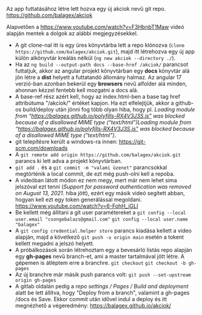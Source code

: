 Az app futtatásához létre lett hozva egy új akciok nevű git repo.
https://github.com/balagex/akciok

Alapvetően a https://www.youtube.com/watch?v=F3HbnbT1Maw videó alapján mentek a dolgok az alábbi megjegyzésekkel.

- A git clone-nal itt is egy üres könyvtárba lett a repo klónozva (`clone https://github.com/balagex/akciok.git`), majd itt létrehozva egy új app külön alkönyvtár kreálás nélkül (`ng new akciok --directory ./`).
- Ha az `ng build --output-path docs --base-href /akciok/` parancsot futtatjuk, akkor az angular projekt könyvtárban egy **docs** könyvtár alá jön létre a **dist** helyett a futtatandó állomány halmaz. Az angular 17 verzió-ban azonban bekerül egy **browsers** nevű alfolder alá minden, ahonnan kézzel fentebb kell mozgatni a docs alá.
- A base-ref rész azért kell, hogy az index.html-ben a base tag href attribútuma "/akciok/" értéket kapjon. Ha ezt elfelejtjük, akkor a github-os build/deploy után jönni fog több olyan hiba, hogy pl. *Loading module from “https://balagex.github.io/polyfills-RX4V3J3S.js” was blocked because of a disallowed MIME type (“text/html”)Loading module from “https://balagex.github.io/polyfills-RX4V3J3S.js” was blocked because of a disallowed MIME type (“text/html”)*.
- git telepítésre került a windows-ra innen: https://git-scm.com/downloads
- A `git remote add origin https://github.com/balagex/akciok.git` parancs ki lett adva a projekt könyvtárban.
- `git add .` és a `git commit -m "valami üzenet"` parancsokkal megtörténik a local commit, de ezt még push-olni kell a repoba.
- A videóban látott módon ez nem megy, mert már nem lehet sima jelszóval ezt tenni (*Support for password authentication was removed on August 13, 2021.* hiba jött), ezért egy másik videó segített abban, hogyan kell ezt egy token generálással megoldani. https://www.youtube.com/watch?v=6-FohH_jGLI
- Be kellett még állítani a git user paramétereket a 
  `git config --local user.email "csongebalazs@gmail.com"`
  `git config --local user.name "balagex"`
- A `git config credential.helper store` parancs kiadása kellett a video alapján, majd a következő `git push -u origin main` esetén a tokent kellett megadni a jelszó helyett.
- A próbálkozások során létrehoztam egy a bevesárló listás repo alapján egy **gh-pages** nevű branch-et, ami a master tartalmával jött létre. A gépemen is átléptem erre a branchre.
  `git checkout`
  `git checkout -b gh-pages`
- Az új branchre már másik push parancs volt:
  `git push --set-upstream origin gh-pages`
- A gitlab oldalán pedig a *repo settings / Pages / Build and deployment* alatt be lett állítva, hogy "Deploy from a branch", valamint a gh-pages /docs és Save. Ekkor commit után idővel indul a deploy és itt megnézhető a végeredmény: https://balagex.github.io/akciok/
